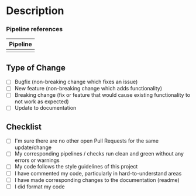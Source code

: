 # Description

<!---

<details>
<summary>Issues that this PR fixes</summary>
Fixes #123
Fixes #456
</details>

--->

<!---
>Thank you for your contribution !

> Please include a summary of the change and which issue is fixed.
> Please also include the context.
> List any dependencies that are required for this change.
--->

### Pipeline references
<!--- For module/pipeline changes, please create and attach the status badge of your successful run. -->

| Pipeline |
| - |
| |

## Type of Change

<!-- [x] <- Please check the options that are not relevant .-->

- [ ] Bugfix (non-breaking change which fixes an issue)
- [ ] New feature (non-breaking change which adds functionality)
- [ ] Breaking change (fix or feature that would cause existing functionality to not work as expected)
- [ ] Update to documentation

## Checklist

- [ ] I'm sure there are no other open Pull Requests for the same update/change
- [ ] My corresponding pipelines / checks run clean and green without any errors or warnings
- [ ] My code follows the style guidelines of this project
- [ ] I have commented my code, particularly in hard-to-understand areas
- [ ] I have made corresponding changes to the documentation (readme)
- [ ] I did format my code
